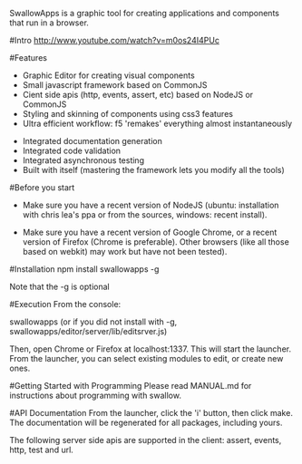 SwallowApps is a graphic tool for creating applications and components
that run in a browser.

#Intro
http://www.youtube.com/watch?v=m0os24I4PUc

#Features
+ Graphic Editor for creating visual components
+ Small javascript framework based on CommonJS
+ Cient side apis (http, events, assert, etc) based on NodeJS or CommonJS
+ Styling and skinning of components using css3 features
+ Ultra efficient workflow: f5 'remakes' everything almost instantaneously
* Integrated documentation generation
* Integrated code validation
* Integrated asynchronous testing
* Built with itself (mastering the framework lets you modify all the tools)

#Before you start
+ Make sure you have a recent version of NodeJS (ubuntu: installation with
chris lea's ppa or from the sources, windows: recent install).

+ Make sure you have a recent version of Google Chrome, or a recent version
of Firefox (Chrome is preferable). Other browsers (like all those based
on webkit) may work but have not been tested).

#Installation
npm install swallowapps -g

Note that the -g is optional

#Execution
From the console:

swallowapps
(or if you did not install with -g, swallowapps/editor/server/lib/editsrver.js)

Then, open Chrome or Firefox at localhost:1337. This will start the launcher. From the launcher, you can select existing modules to edit, or create new ones.

#Getting Started with Programming
Please read MANUAL.md for instructions about programming with swallow.

#API Documentation
From the launcher, click the 'i' button, then click make. The documentation will be regenerated for all packages, including yours.

The following server side apis are supported in the client: assert, events, http, test and url.
